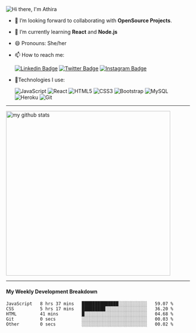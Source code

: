  
<img src="https://raw.githubusercontent.com/athiratj/athiratj/master/assets/athira-banner.png" alt="Hi there, I'm Athira" />

- 🔭 I’m looking forward to collaborating with **OpenSource Projects**.
- 🌱 I’m currently learning **React** and **Node.js**
- 😄 Pronouns: She/her
- 📫 How to reach me:<br>

     [![Linkedin Badge](https://img.shields.io/badge/-athiratj-blue?style=flat-square&logo=Linkedin&logoColor=white&link=https://www.linkedin.com/in/athiratj/)](https://www.linkedin.com/in/athiratj/) 
[![Twitter Badge](https://img.shields.io/badge/-@athira_tj-1ca0f1?style=flat-square&labelColor=1ca0f1&logo=twitter&logoColor=white&link=https://twitter.com/athira_tj)](https://twitter.com/athira_tj)
[![Instagram Badge](https://img.shields.io/badge/-@_athira_tj-purple?style=flat-square&logo=instagram&logoColor=white&link=https://instagram.com/_athira_tj/)](https://instagram.com/_athira_tj)
- 🔭Technologies I use:<br>

     ![JavaScript](https://img.shields.io/badge/-JavaScript-black?style=flat-square&logo=javascript)
![React](https://img.shields.io/badge/-React-black?style=flat-square&logo=react)
![HTML5](https://img.shields.io/badge/-HTML5-E34F26?style=flat-square&logo=html5&logoColor=white)
![CSS3](https://img.shields.io/badge/-CSS3-1572B6?style=flat-square&logo=css3)
![Bootstrap](https://img.shields.io/badge/-Bootstrap-563D7C?style=flat-square&logo=bootstrap)
![MySQL](https://img.shields.io/badge/-MySQL-black?style=flat-square&logo=mysql)
![Heroku](https://img.shields.io/badge/-Heroku-430098?style=flat-square&logo=heroku)
![Git](https://img.shields.io/badge/-Git-black?style=flat-square&logo=git)

-------

<img src="https://github-readme-stats.vercel.app/api?username=athiratj&show_icons=true&hide_border=true" alt="my github stats" width="450"/>

-------
#### My Weekly Development Breakdown

<!--START_SECTION:waka-->
```text
JavaScript   8 hrs 37 mins   ██████████████░░░░░░░░░░░   59.07 % 
CSS          5 hrs 17 mins   █████████░░░░░░░░░░░░░░░░   36.20 % 
HTML         41 mins         █░░░░░░░░░░░░░░░░░░░░░░░░   04.68 % 
Git          0 secs          ░░░░░░░░░░░░░░░░░░░░░░░░░   00.03 % 
Other        0 secs          ░░░░░░░░░░░░░░░░░░░░░░░░░   00.02 %
```
<!--END_SECTION:waka-->

